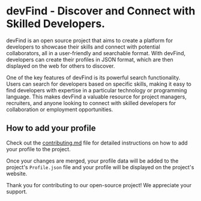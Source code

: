 # devFind - Discover and Connect with Skilled Developers.

devFind is an open source project that aims to create a platform for developers to showcase their skills and connect with potential collaborators, all in a user-friendly and searchable format. With devFind, developers can create their profiles in JSON format, which are then displayed on the web for others to discover.

One of the key features of devFind is its powerful search functionality. Users can search for developers based on specific skills, making it easy to find developers with expertise in a particular technology or programming language. This makes devFind a valuable resource for project managers, recruiters, and anyone looking to connect with skilled developers for collaboration or employment opportunities.

## How to add your profile

Check out the [contributing.md](/contributing.md) file for detailed instructions on how to add your profile to the project.

Once your changes are merged, your profile data will be added to the project's `Profile.json` file and your profile will be displayed on the project's website.

Thank you for contributing to our open-source project! We appreciate your support.

